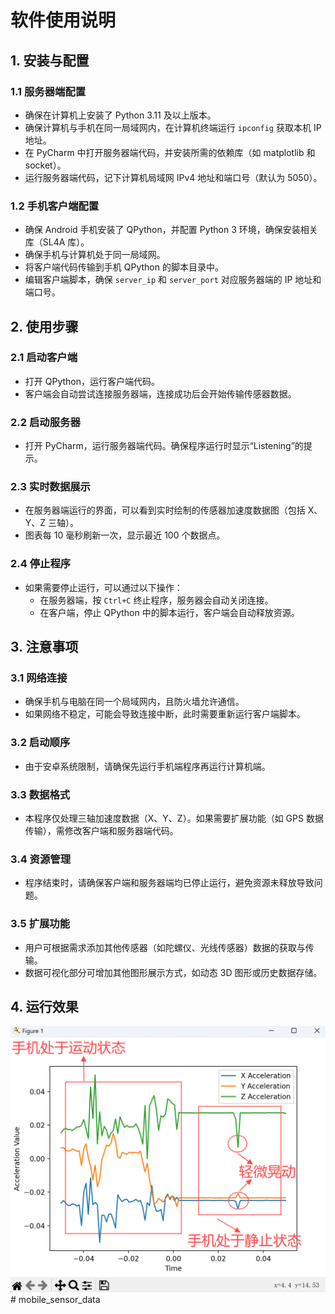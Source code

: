 # 软件使用说明

## 1. 安装与配置

### 1.1 服务器端配置
- 确保在计算机上安装了 Python 3.11 及以上版本。
- 确保计算机与手机在同一局域网内，在计算机终端运行 `ipconfig` 获取本机 IP 地址。
- 在 PyCharm 中打开服务器端代码，并安装所需的依赖库（如 matplotlib 和 socket）。
- 运行服务器端代码，记下计算机局域网 IPv4 地址和端口号（默认为 5050）。

### 1.2 手机客户端配置
- 确保 Android 手机安装了 QPython，并配置 Python 3 环境，确保安装相关库（SL4A 库）。
- 确保手机与计算机处于同一局域网。
- 将客户端代码传输到手机 QPython 的脚本目录中。
- 编辑客户端脚本，确保 `server_ip` 和 `server_port` 对应服务器端的 IP 地址和端口号。

## 2. 使用步骤

### 2.1 启动客户端
- 打开 QPython，运行客户端代码。
- 客户端会自动尝试连接服务器端，连接成功后会开始传输传感器数据。

### 2.2 启动服务器
- 打开 PyCharm，运行服务器端代码。确保程序运行时显示“Listening”的提示。

### 2.3 实时数据展示
- 在服务器端运行的界面，可以看到实时绘制的传感器加速度数据图（包括 X、Y、Z 三轴）。
- 图表每 10 毫秒刷新一次，显示最近 100 个数据点。

### 2.4 停止程序
- 如果需要停止运行，可以通过以下操作：
  - 在服务器端，按 `Ctrl+C` 终止程序，服务器会自动关闭连接。
  - 在客户端，停止 QPython 中的脚本运行，客户端会自动释放资源。

## 3. 注意事项

### 3.1 网络连接
- 确保手机与电脑在同一个局域网内，且防火墙允许通信。
- 如果网络不稳定，可能会导致连接中断，此时需要重新运行客户端脚本。

### 3.2 启动顺序
- 由于安卓系统限制，请确保先运行手机端程序再运行计算机端。

### 3.3 数据格式
- 本程序仅处理三轴加速度数据（X、Y、Z）。如果需要扩展功能（如 GPS 数据传输），需修改客户端和服务器端代码。

### 3.4 资源管理
- 程序结束时，请确保客户端和服务器端均已停止运行，避免资源未释放导致问题。

### 3.5 扩展功能
- 用户可根据需求添加其他传感器（如陀螺仪、光线传感器）数据的获取与传输。
- 数据可视化部分可增加其他图形展示方式，如动态 3D 图形或历史数据存储。

## 4. 运行效果
![alt text](picture.png)# mobile_sensor_data
